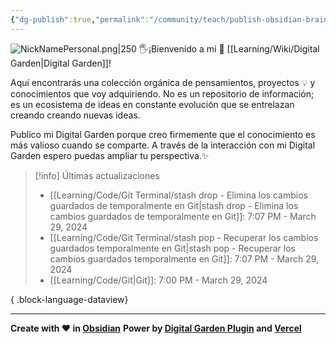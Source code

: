 ```yaml
---
{"dg-publish":true,"permalink":"/community/teach/publish-obsidian-brain/home/","pinned":true,"tags":["gardenEntry"],"created":"2024-01-25T19:06","updated":"2024-03-16T16:28"}
---
```


![NickNamePersonal.png|250](/img/user/Engine/Attachments/NickNamePersonal.png)
🖐️¡Bienvenido a mi 🌱 [[Learning/Wiki/Digital Garden\|Digital Garden]]!

Aquí encontrarás una colección orgánica de pensamientos, proyectos 💡 y conocimientos que voy adquiriendo. No es un repositorio de información; es un ecosistema de ideas en constante evolución que se entrelazan creando creando nuevas ideas.

Publico mi Digital Garden porque creo firmemente que el conocimiento es más valioso cuando se comparte. A través de la interacción con mi Digital Garden espero puedas ampliar tu perspectiva.✨

> [!info] Últimas actualizaciones
>  - [[Learning/Code/Git Terminal/stash drop - Elimina los cambios guardados de temporalmente en Git\|stash drop - Elimina los cambios guardados de temporalmente en Git]]: 7:07 PM - March 29, 2024
> - [[Learning/Code/Git Terminal/stash pop - Recuperar los cambios guardados temporalmente en Git\|stash pop - Recuperar los cambios guardados temporalmente en Git]]: 7:07 PM - March 29, 2024
> - [[Learning/Code/Git\|Git]]: 7:00 PM - March 29, 2024
> 
{ .block-language-dataview}

---
**Create with ❤️ in [Obsidian](https://obsidian.md/)** 
**Power by [Digital Garden Plugin](https://dg-docs.ole.dev/) and [Vercel](https://vercel.com/)** 